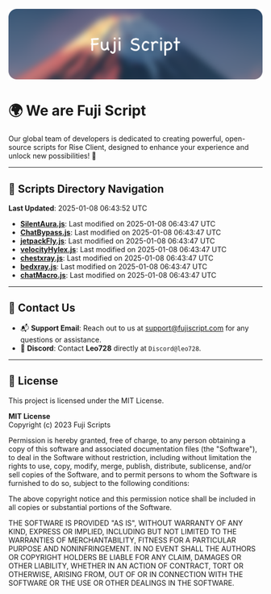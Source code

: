 ![Banner](.github/b.webp)

# 🌍 **We are Fuji Script**

Our global team of developers is dedicated to creating powerful, open-source scripts for Rise Client, designed to enhance your experience and unlock new possibilities! 🌟

---
<!-- SCRIPTS_NAVIGATION_START -->
## 📂 **Scripts Directory Navigation**

**Last Updated**: 2025-01-08 06:43:52 UTC

- **[SilentAura.js](scripts/SilentAura.js)**: Last modified on 2025-01-08 06:43:47 UTC
- **[ChatBypass.js](scripts/ChatBypass.js)**: Last modified on 2025-01-08 06:43:47 UTC
- **[jetpackFly.js](scripts/jetpackFly.js)**: Last modified on 2025-01-08 06:43:47 UTC
- **[velocityHylex.js](scripts/velocityHylex.js)**: Last modified on 2025-01-08 06:43:47 UTC
- **[chestxray.js](scripts/chestxray.js)**: Last modified on 2025-01-08 06:43:47 UTC
- **[bedxray.js](scripts/bedxray.js)**: Last modified on 2025-01-08 06:43:47 UTC
- **[chatMacro.js](scripts/chatMacro.js)**: Last modified on 2025-01-08 06:43:47 UTC

<!-- SCRIPTS_NAVIGATION_END -->

---

## 💬 **Contact Us**  
- 📬 **Support Email**: Reach out to us at [support@fujiscript.com](mailto:support@fujiscript.com) for any questions or assistance.  
- 💬 **Discord**: Contact **Leo728** directly at `Discord@leo728`.

---

## 📜 **License**

This project is licensed under the MIT License.  

**MIT License**  
Copyright (c) 2023 Fuji Scripts  

Permission is hereby granted, free of charge, to any person obtaining a copy of this software and associated documentation files (the "Software"), to deal in the Software without restriction, including without limitation the rights to use, copy, modify, merge, publish, distribute, sublicense, and/or sell copies of the Software, and to permit persons to whom the Software is furnished to do so, subject to the following conditions:  

The above copyright notice and this permission notice shall be included in all copies or substantial portions of the Software.  

THE SOFTWARE IS PROVIDED "AS IS", WITHOUT WARRANTY OF ANY KIND, EXPRESS OR IMPLIED, INCLUDING BUT NOT LIMITED TO THE WARRANTIES OF MERCHANTABILITY, FITNESS FOR A PARTICULAR PURPOSE AND NONINFRINGEMENT. IN NO EVENT SHALL THE AUTHORS OR COPYRIGHT HOLDERS BE LIABLE FOR ANY CLAIM, DAMAGES OR OTHER LIABILITY, WHETHER IN AN ACTION OF CONTRACT, TORT OR OTHERWISE, ARISING FROM, OUT OF OR IN CONNECTION WITH THE SOFTWARE OR THE USE OR OTHER DEALINGS IN THE SOFTWARE.  
